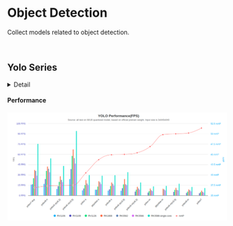 # Object Detection
Collect models related to object detection.

&nbsp;
## Yolo Series
<details>
<summary>Detail</summary>
<table>
    <tr>
        <td></td>
        <td>Yolov5</td>
        <td>Yolov6</td>
        <td>Yolov7</td>
        <td>Yolov8</td>
        <td>ppyoloe</td>
        <td>YOLOX</td>
    </tr>
    <tr>
        <td>Toolkit1 - python demo</td>
        <td>&#10004;</td>
        <td>&#10004;</td>
        <td>&#10004;</td>
        <td>&#10004;</td>
        <td>&#10004;</td>
        <td>&#10004;</td>
    </tr>
    <tr>
        <td>&#160&#160&#160&#160 &#160&#160&#160&#160 &#160&#160&#160&#160 &#160- C demo</td>
        <td>&#10004;</td>
        <td>&#10004;</td>
        <td>&#10004;</td>
        <td>&#10004;</td>
        <td>&#10004;</td>
        <td>&#10004;</td>
    </tr>
    <tr>
        <td>Toolkit2 - python demo</td>
        <td>&#10004;</td>
        <td>&#10004;</td>
        <td>&#10004;</td>
        <td>&#10004;</td>
        <td>&#10004;</td>
        <td>&#10004;</td>
    </tr>
    <tr>
        <td>&#160&#160&#160&#160 &#160&#160&#160&#160 &#160&#160&#160&#160 &#160- C demo</td>
        <td>&#10004;</td>
        <td>&#10004;</td>
        <td>&#10004;</td>
        <td>&#10004;</td>
        <td>&#10004;</td>
        <td>&#10004;</td>
    </tr>
</table>
</details>


#### Performance

![YOLO perf](./yolo/perf_img.png)
